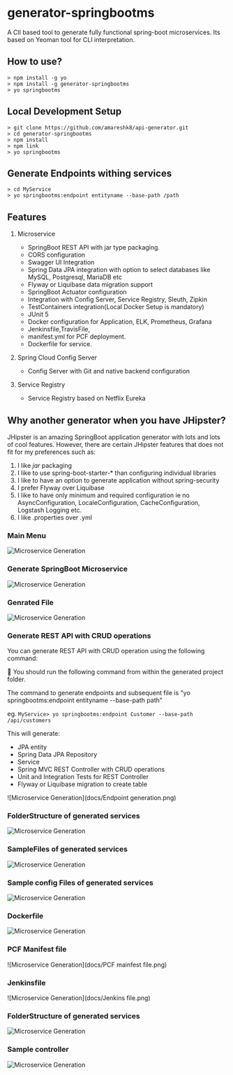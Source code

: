 # generator-springbootms
A ClI based tool to generate fully functional spring-boot microservices. 
Its based on Yeoman tool for CLI interpretation.

## How to use?

```
> npm install -g yo
> npm install -g generator-springbootms
> yo springbootms
```

## Local Development Setup

```
> git clone https://github.com/amareshk8/api-generator.git
> cd generator-springbootms
> npm install 
> npm link
> yo springbootms
```

## Generate Endpoints withing services

``` 
> cd MyService
> yo springbootms:endpoint entityname --base-path /path
```

## Features

1. Microservice

    * SpringBoot REST API with jar type packaging.
    * CORS configuration
    * Swagger UI Integration
    * Spring Data JPA integration with option to select databases like MySQL, Postgresql, MariaDB etc
    * Flyway or Liquibase data migration support
    * SpringBoot Actuator configuration
    * Integration with Config Server, Service Registry, Sleuth, Zipkin
    * TestContainers integration(Local Docker Setup is mandatory)
    * JUnit 5 
    * Docker configuration for Application, ELK, Prometheus, Grafana
    * Jenkinsfile,TravisFile,
    * manifest.yml for PCF deployment.
    * Dockerfile for service.

2. Spring Cloud Config Server

    * Config Server with Git and native backend configuration

3. Service Registry

    * Service Registry based on Netflix Eureka
    
## Why another generator when you have JHipster?
JHipster is an amazing SpringBoot application generator with lots and lots of cool features.
However, there are certain JHipster features that does not fit for my preferences such as:

1. I like *jar* packaging
2. I like to use spring-boot-starter-* than configuring individual libraries
3. I like to have an option to generate application without spring-security
4. I prefer Flyway over Liquibase
5. I like to have only minimum and required configuration ie no AsyncConfiguration, LocaleConfiguration, CacheConfiguration, Logstash Logging etc.
6. I like .properties over .yml    

### Main Menu

![Microservice Generation](docs/Main_Menu.png)

### Generate SpringBoot Microservice

![Microservice Generation](docs/Microservices_menu.png)

### Genrated File
![Microservice Generation](docs/Microservies_file_generation.png)


### Generate REST API with CRUD operations
You can generate REST API with CRUD operation using the following command:

:high_brightness: You should run the following command from within the generated project folder. 

The command to generate endpoints and subsequent file is "yo springbootms:endpoint entityname --base-path path"

eg. `MyService> yo springbootms:endpoint Customer --base-path /api/customers`

This will generate:
* JPA entity
* Spring Data JPA Repository
* Service
* Spring MVC REST Controller with CRUD operations
* Unit and Integration Tests for REST Controller
* Flyway or Liquibase migration to create table

![Microservice Generation](docs/Endpoint generation.png)

### FolderStructure of generated services
![Microservice Generation](docs/FolderStructure.png)

### SampleFiles of generated services
![Microservice Generation](docs/Files.png)

### Sample config Files of generated services
![Microservice Generation](docs/Docker.png)

### Dockerfile
![Microservice Generation](docs/dockerfile.png)

### PCF Manifest file
![Microservice Generation](docs/PCF mainfest file.png)

### Jenkinsfile
![Microservice Generation](docs/Jenkins file.png)

### FolderStructure of generated services
![Microservice Generation](docs/FolderStructure.png)

### Sample controller
![Microservice Generation](docs/crud-generation.png)
